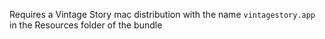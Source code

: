 Requires a Vintage Story mac distribution with the name `vintagestory.app` in the Resources folder of the bundle
